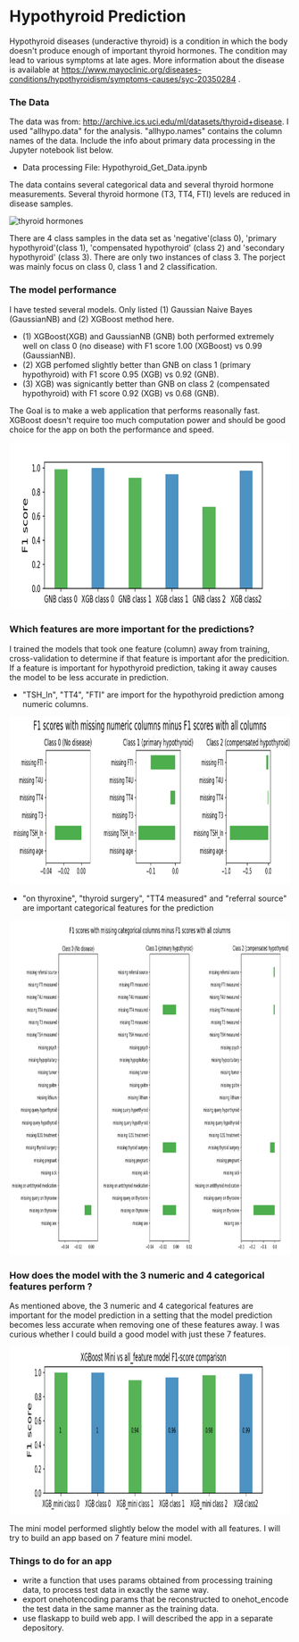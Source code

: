 # Hypothyroid Prediction
  
Hypothyroid diseases (underactive thyroid) is a condition in which the body doesn't produce enough of important thyroid 
hormones. The condition may lead to various symptoms at late ages.  More information about the disease is available at 
https://www.mayoclinic.org/diseases-conditions/hypothyroidism/symptoms-causes/syc-20350284 . 

### The Data  

The data was from:  http://archive.ics.uci.edu/ml/datasets/thyroid+disease. I used "allhypo.data" for the analysis. 
"allhypo.names" contains the column names of the data. Include the info about primary data processing in the Jupyter notebook list below. 
* Data processing File: Hypothyroid_Get_Data.ipynb

The data contains several categorical data and several thyroid 
hormone measurements. Several thyroid hormone (T3, TT4, FTI) levels are reduced in disease samples. 

![thyroid hormones](https://user-images.githubusercontent.com/35440469/42401663-bd7c9cce-8144-11e8-8a03-0a0d4e3df302.png)

There are 4 class samples in the data set as 'negative'(class 0), 'primary hypothyroid'(class 1), 'compensated hypothyroid' 
(class 2) and 'secondary hypothyroid' (class 3). There are only two instances of class 3. The porject was mainly focus on class 0, class 1 and 2 classification.  


### The model performance 
I have tested several models. Only listed (1) Gaussian Naive Bayes (GaussianNB) and (2) XGBoost method here. 
* (1) XGBoost(XGB) and GaussianNB (GNB) both performed extremely well on class 0 (no disease) with F1 score 1.00 (XGBoost) vs 0.99 (GaussianNB).
* (2) XGB perfomed slightly better than GNB on class 1 (primary hypothyroid) with F1 score 0.95 (XGB) vs 0.92 (GNB).
* (3) XGB) was signicantly better than GNB on class 2 (compensated hypothyroid) with F1 score 0.92 (XGB) vs 0.68 (GNB). 

The Goal is to make a web application that performs reasonally fast. XGBoost doesn't require too much computation power and should be good choice for the app on both the performance and speed.   

<img src="Class_1_2.png" style="width:700px;height:300px;">

### Which features are more important for the predictions?

I trained the models that took one feature (column) away from training, cross-validation to determine if that feature is important afor the predicition. If a feature is important for hypothyroid prediction, taking it away causes the model to be less accurate in prediction.   

* "TSH_ln", "TT4", "FTI" are import for the hypothyroid prediction among numeric columns.   

<img src="Missing numeric feature comparison.png" style="width:700px;height:300px;">

* "on thyroxine", "thyroid surgery", "TT4 measured" and "referral source" are important categorical features for the prediction

<img src="Missing categorical feature comparison.png" style="width:700px;height:600px;">

### How does the model with the 3 numeric and 4 categorical features perform ? 

As mentioned above, the 3 numeric and 4 categorical features are important for the model prediction in a setting that the model prediction becomes less accurate when removing one of these features away. I was curious whether I could build a good model with just these 7 features. 

<img src="XGB_Mini_vs_allfeatures.png" style="width:900px;height:300px;">

The mini model performed slightly below the model with all features.  I will try to build an app based on 7 feature mini model.  

### Things to do for an app
* write a function that uses params obtained from processing training data, to process test data in exactly the same way.  
* export onehotencoding params that be reconstructed to onehot_encode the test data in the same manner as the training data. 
* use flaskapp to build web app.  I will described the app in a separate depository.  
